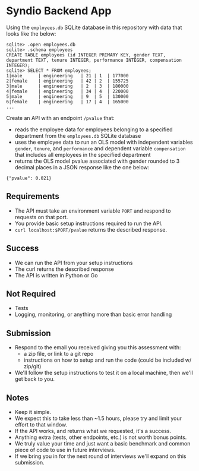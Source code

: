 # Syndio Backend App

Using the `employees.db` SQLite database in this repository with data that looks like the below:

```
sqlite> .open employees.db
sqlite> .schema employees
CREATE TABLE employees (id INTEGER PRIMARY KEY, gender TEXT, department TEXT, tenure INTEGER, performance INTEGER, compensation INTEGER);
sqlite> SELECT * FROM employees;
1|male      | engineering   | 21 | 1  | 177000
2|female    | engineering   | 42 | 2  | 155725
3|male      | engineering   | 2  | 3  | 180000
4|female    | engineering   | 34 | 4  | 220000
5|male      | engineering   | 9  | 5  | 130000
6|female    | engineering   | 17 | 4  | 165000
...
```

Create an API with an endpoint `/pvalue` that:
* reads the employee data for employees belonging to a specified department from the `employees.db` SQLite database
* uses the employee data to run an OLS model with independent variables `gender`, `tenure`, and `performance` and dependent variable `compensation` that includes all employees in the specified department
* returns the OLS model pvalue associated with gender rounded to 3 decimal places in a JSON response like the one below:

```
{"pvalue": 0.021}
```

## Requirements

- The API must take an environment variable `PORT` and respond to requests on that port.
- You provide basic setup instructions required to run the API.
- `curl localhost:$PORT/pvalue` returns the described response.

## Success

- We can run the API from your setup instructions
- The curl returns the described response
- The API is written in Python or Go

## Not Required

- Tests
- Logging, monitoring, or anything more than basic error handling

## Submission

- Respond to the email you received giving you this assessment with:
  - a zip file, or link to a git repo
  - instructions on how to setup and run the code (could be included w/ zip/git)
- We'll follow the setup instructions to test it on a local machine, then we'll get back to you.

## Notes

- Keep it simple.
- We expect this to take less than ~1.5 hours, please try and limit your effort to that window.
- If the API works, and returns what we requested, it's a success.
- Anything extra (tests, other endpoints, etc.) is not worth bonus points.
- We truly value your time and just want a basic benchmark and common piece of code to use in future interviews.
- If we bring you in for the next round of interviews we'll expand on this submission.
